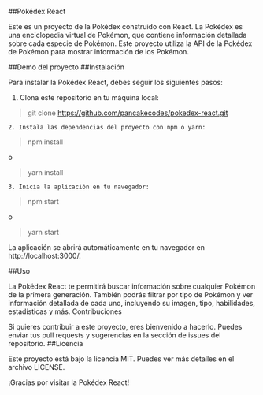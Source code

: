 ##Pokédex React

Este es un proyecto de la Pokédex construido con React. La Pokédex es una enciclopedia virtual de Pokémon, que contiene información detallada sobre cada especie de Pokémon. Este proyecto utiliza la API de la Pokédex de Pokémon para mostrar información de los Pokémon.

##Demo del proyecto
##Instalación

Para instalar la Pokédex React, debes seguir los siguientes pasos:

   1. Clona este repositorio en tu máquina local:

>git clone https://github.com/pancakecodes/pokedex-react.git

    2. Instala las dependencias del proyecto con npm o yarn:

>npm install

o

>yarn install

    3. Inicia la aplicación en tu navegador:


> npm start

o


> yarn start

La aplicación se abrirá automáticamente en tu navegador en http://localhost:3000/.

##Uso

La Pokédex React te permitirá buscar información sobre cualquier Pokémon de la primera generación. También podrás filtrar por tipo de Pokémon y ver información detallada de cada uno, incluyendo su imagen, tipo, habilidades, estadísticas y más.
Contribuciones

Si quieres contribuir a este proyecto, eres bienvenido a hacerlo. Puedes enviar tus pull requests y sugerencias en la sección de issues del repositorio.
##Licencia

Este proyecto está bajo la licencia MIT. Puedes ver más detalles en el archivo LICENSE.

¡Gracias por visitar la Pokédex React!